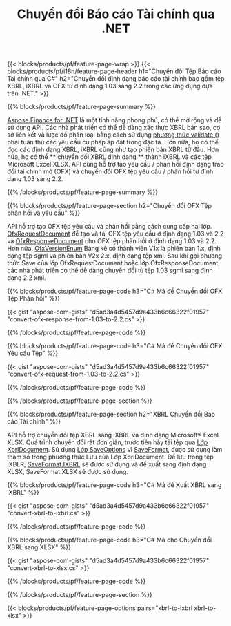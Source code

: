 ﻿---
title: Chuyển đổi Báo cáo Tài chính qua .NET
url: /vi/net/conversion/
description:  C# mã để chuyển đổi Báo cáo Tài chính trong XBRL, iXBRL (xbrl nội tuyến) và OFX tệp fomats qua thư viện .NET.
---
{{< blocks/products/pf/feature-page-wrap >}}
{{< blocks/products/pf/i18n/feature-page-header h1="Chuyển đổi Tệp Báo cáo Tài chính qua C#" h2="Chuyển đổi định dạng báo cáo tài chính bao gồm tệp XBRL, iXBRL và OFX từ định dạng 1.03 sang 2.2 trong các ứng dụng dựa trên .NET." >}}

{{% blocks/products/pf/feature-page-summary %}}

[Aspose.Finance for .NET](https://products.aspose.com/finance/net/) là một tính năng phong phú, có thể mở rộng và dễ sử dụng API. Các nhà phát triển có thể dễ dàng xác thực XBRL bản sao, cơ sở liên kết và lược đồ phân loại bằng cách sử dụng [phương thức validate ()](https://apireference.aspose.com/finance/net/aspose.finance.xbrl/xbrlinstance/methods/validate) phải tuân thủ các yêu cầu cú pháp áp đặt trong đặc tả. Hơn nữa, họ có thể đọc các định dạng XBRL, iXBRL cũng như tạo phiên bản XBRL từ đầu. Hơn nữa, họ có thể ** chuyển đổi XBRL định dạng ** thành iXBRL và các tệp Microsoft Excel XLSX. API cũng hỗ trợ tạo yêu cầu / phản hồi định dạng trao đổi tài chính mở (OFX) và chuyển đổi OFX tệp yêu cầu / phản hồi từ định dạng 1.03 sang 2.2.

{{% /blocks/products/pf/feature-page-summary %}}

{{% blocks/products/pf/feature-page-section h2="Chuyển đổi OFX Tệp phản hồi và yêu cầu" %}}

API hỗ trợ tạo OFX tệp yêu cầu và phản hồi bằng cách cung cấp hai lớp. [OfxRequestDocument](https://apireference.aspose.com/finance/net/aspose.finance.ofx/ofxrequestdocument) để tạo và tải OFX tệp yêu cầu ở định dạng 1.03 và 2.2 và [OfxResponseDocument](https://apireference.aspose.com/finance/net/aspose.finance.ofx/ofxresponsedocument) cho OFX tệp phản hồi ở định dạng 1.03 và 2.2. Hơn nữa, [OfxVersionEnum](https://apireference.aspose.com/finance/net/aspose.finance.ofx/ofxversionenum) Bảng kê có thành viên V1x là phiên bản 1.x, định dạng tệp sgml và phiên bản V2x 2.x, định dạng tệp xml. Sau khi gọi phương thức Save của lớp OfxRequestDocument hoặc lớp OfxResponseDocument, các nhà phát triển có thể dễ dàng chuyển đổi từ tệp 1.03 sgml sang định dạng 2.2 xml.


{{% blocks/products/pf/feature-page-code h3="C# Mã để Chuyển đổi OFX Tệp Phản hồi" %}}

{{< gist "aspose-com-gists" "d5ad3a4d5457d9a433b6c66322f01957" "convert-ofx-response-from-1.03-to-2.2.cs" >}} 

{{% /blocks/products/pf/feature-page-code %}}

{{% blocks/products/pf/feature-page-code h3="C# Mã để Chuyển đổi OFX Yêu cầu Tệp" %}}

{{< gist "aspose-com-gists" "d5ad3a4d5457d9a433b6c66322f01957" "convert-ofx-request-from-1.03-to-2.2.cs" >}} 

{{% /blocks/products/pf/feature-page-code %}}

{{% /blocks/products/pf/feature-page-section %}}

{{% blocks/products/pf/feature-page-section h2="XBRL Chuyển đổi Báo cáo Tài chính" %}}

API hỗ trợ chuyển đổi tệp XBRL sang iXBRL và định dạng Microsoft® Excel XLSX. Quá trình chuyển đổi rất đơn giản, trước tiên hãy tải tệp qua [Lớp XbrlDocument](https://apireference.aspose.com/finance/net/aspose.finance.xbrl/xbrldocument). Sử dụng [Lớp SaveOptions](https://apireference.aspose.com/finance/net/aspose.finance.xbrl/saveoptions) vì [SaveFormat](https://apireference.aspose.com/finance/net/aspose.finance.xbrl/saveoptions/properties/saveformat), được sử dụng làm tham số trong phương thức Lưu của Lớp XbrlDocument. Để lưu trong tệp iXBLR, [SaveFormat.IXBRL](https://apireference.aspose.com/finance/net/aspose.finance.xbrl/saveformat) sẽ được sử dụng và để xuất sang định dạng XLSX, SaveFormat.XLSX sẽ được sử dụng.

{{% blocks/products/pf/feature-page-code h3="C# Mã để Xuất XBRL sang iXBRL" %}}

{{< gist "aspose-com-gists" "d5ad3a4d5457d9a433b6c66322f01957" "convert-xbrl-to-ixbrl.cs" >}} 

{{% /blocks/products/pf/feature-page-code %}}

{{% blocks/products/pf/feature-page-code h3="C# Mã cho Chuyển đổi XBRL sang XLSX" %}}

{{< gist "aspose-com-gists" "d5ad3a4d5457d9a433b6c66322f01957" "convert-xbrl-to-xlsx.cs" >}} 

{{% /blocks/products/pf/feature-page-code %}}

{{% /blocks/products/pf/feature-page-section %}}

{{< blocks/products/pf/feature-page-options pairs="xbrl-to-ixbrl xbrl-to-xlsx" >}}